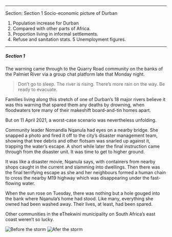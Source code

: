 <script>
</script>

---

Section: Section 1
Socio-economic picture of Durban

1. Population increase for Durban
2. Compared with other parts of Africa.
3. Proportion living in informal settlements.
4. Refuse and sanitation stats.
   5 Unemployment figures.

---

##### Section 1

The warning came through to the Quarry Road community on the banks of the Palmiet River via a group chat platform late that Monday night.

> Don’t go to sleep. The river is rising. There’s more rain on the way. Be ready to evacuate.

Families living along this stretch of one of Durban’s 18 major rivers believe it was this warning that spared them any deaths by drowning, when floodwaters tore many of their makeshift board-and-tin homes apart.

But on 11 April 2021, a worst-case scenario was nevertheless unfolding.

Community leader Nomandla Nqanula had eyes on a nearby bridge. She snapped a photo and fired it off to the city’s disaster management team, showing that tree debris and other flotsam was snarled up against it, trapping the water’s escape. A short while later the final instruction came through from the disaster unit. It was time to get to higher ground.

It was like a disaster movie, Nqanula says, with containers from nearby shops caught in the current and slamming into dwellings. Then there was the final terrifying escape as she and her neighbours formed a human chain to cross the nearby M19 highway which was disappearing under the fast-flowing water.

When the sun rose on Tuesday, there was nothing but a hole gouged into the bank where Nqanula’s home had stood. Like many, everything she owned had been washed away. Their lives, at least, had been spared.

Other communities in the eThekwini municipality on South Africa’s east coast weren’t so lucky.

![Before the storm](/images/section1-1.jpg)
![Afer the storm](/images/section1-2.jpg)
